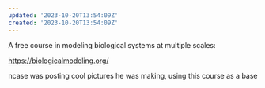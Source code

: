 ```yaml
---
updated: '2023-10-20T13:54:09Z'
created: '2023-10-20T13:54:09Z'
---
```

A free course in modeling biological systems at multiple scales:

https://biologicalmodeling.org/

ncase was posting cool pictures he was making, using this course as a base